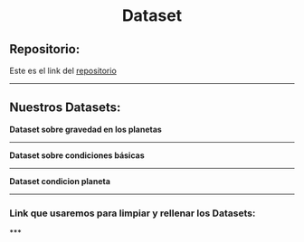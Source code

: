 
<h1 align="center">	Dataset</h1>

<h2>Repositorio:</h2>

Este es el link del [repositorio](https://github.com/albabernal03/Dataset)

***
<h2>Nuestros Datasets:</h2>


**Dataset sobre gravedad en los planetas**
***
**Dataset sobre condiciones básicas**
***
**Dataset condicion planeta**
***

<h3>Link que usaremos para limpiar y rellenar los Datasets:</h3>
***
